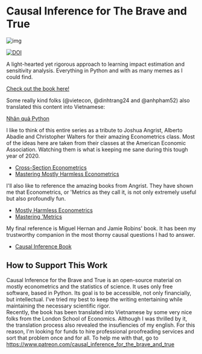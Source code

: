 # Causal Inference for The Brave and True

![img](./causal-inference-for-the-brave-and-true/data/img/brave-and-true.png)

[![DOI](https://zenodo.org/badge/255903310.svg)](https://zenodo.org/badge/latestdoi/255903310)

A light-hearted yet rigorous approach to learning impact estimation and sensitivity analysis. Everything in Python and with as many memes as I could find.

[Check out the book here!](https://matheusfacure.github.io/python-causality-handbook/landing-page.html)

Some really kind folks (@vietecon, @dinhtrang24 and @anhpham52) also translated this content into Vietnamese:

[Nhân quả Python](https://github.com/vietecon/NhanQuaPython)


I like to think of this entire series as a tribute to Joshua Angrist, Alberto Abadie and Christopher Walters for their amazing Econometrics class. Most of the ideas here are taken from their classes at the American Economic Association. Watching them is what is keeping me sane during this tough year of 2020.
* [Cross-Section Econometrics](https://www.aeaweb.org/conference/cont-ed/2017-webcasts)
* [Mastering Mostly Harmless Econometrics](https://www.aeaweb.org/conference/cont-ed/2020-webcasts)

I'll also like to reference the amazing books from Angrist. They have shown me that Econometrics, or 'Metrics as they call it, is not only extremely useful but also profoundly fun.

* [Mostly Harmless Econometrics](https://www.mostlyharmlesseconometrics.com/)
* [Mastering 'Metrics](https://www.masteringmetrics.com/)

My final reference is Miguel Hernan and Jamie Robins' book. It has been my trustworthy companion in the most thorny causal questions I had to answer.

* [Causal Inference Book](https://www.hsph.harvard.edu/miguel-hernan/causal-inference-book/)

## How to Support This Work

Causal Inference for the Brave and True is an open-source material on mostly econometrics and the statistics of science. It uses only free software, based in Python. Its goal is to be accessible, not only financially, but intellectual. I've tried my best to keep the writing entertaining while maintaining the necessary scientific rigor.  
Recently, the book has been translated into Vietnamese by some very nice folks from the London School of Economics. Although I was thrilled by it, the translation process also revealed the insufiencies of my english. For this reason, I'm looking for funds to hire professional proofreading services and sort that problem once and for all. To help me with that, go to https://www.patreon.com/causal_inference_for_the_brave_and_true
